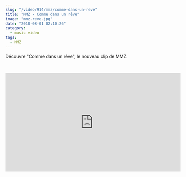 ```yaml
--- 
slug: "/video/914/mmz/comme-dans-un-reve"
title: "MMZ - Comme dans un rêve"
image: "mmz-reve.jpg"
date: "2018-08-01 02:10:26"
category:
  - music video
tags:
  - MMZ
---
```

<p>Découvre "Comme dans un rêve", le nouveau clip de MMZ.</p><br/><p><iframe width="560" height="315" src="https://www.youtube.com/embed/m1IyhvuF7mo" frameborder="0" allow="autoplay; encrypted-media" allowfullscreen></iframe></p>